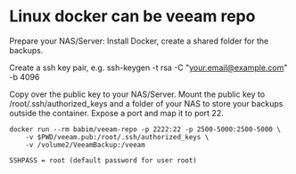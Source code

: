 # Linux docker can be veeam repo

Prepare your NAS/Server: Install Docker, create a shared folder for the backups.

Create a ssh key pair, e.g. ssh-keygen -t rsa -C "your.email@example.com" -b 4096

Copy over the public key to your NAS/Server. Mount the public key to /root/.ssh/authorized_keys and a folder of your NAS to store your backups outside the container. Expose a port and map it to port 22.

```
docker run --rm babim/veeam-repo -p 2222:22 -p 2500-5000:2500-5000 \
    -v $PWD/veeam.pub:/root/.ssh/authorized_keys \
    -v /volume2/VeeamBackup:/veeam

SSHPASS = root (default password for user root)
```
